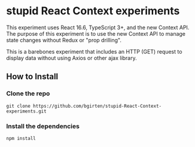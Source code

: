 # stupid React Context experiments
This experiment uses React 16.6, TypeScript 3+, and the new Context API.  The purpose of this experiment is to use the new
Context API to manage state changes without Redux or "prop drilling".

This is a barebones experiment that includes an HTTP (GET) request to display data without using Axios or other ajax library.


## How to Install

### Clone the repo
```git clone https://github.com/bgirten/stupid-React-Context-experiments.git```

### Install the dependencies
```npm install```

